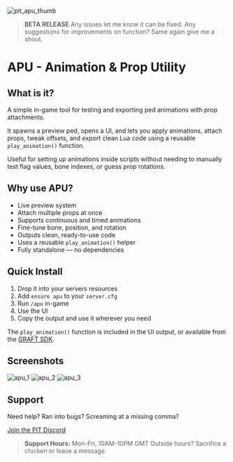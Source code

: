 ![pit_apu_thumb](https://playingintraffic.site/site/public/assets/images/resource_thumbnails/pit_apu_thumb.jpg)

> **BETA RELEASE**
Any issues let me know it can be fixed. Any suggestions for improvements on function? Same again give me a shout.

# APU - Animation & Prop Utility

## What is it?

A simple in-game tool for testing and exporting ped animations with prop attachments.

It spawns a preview ped, opens a UI, and lets you apply animations, attach props, tweak offsets, and export clean Lua code using a reusable `play_animation()` function.

Useful for setting up animations inside scripts without needing to manually test flag values, bone indexes, or guess prop rotations.

## Why use APU?

- Live preview system  
- Attach multiple props at once  
- Supports continuous and timed animations  
- Fine-tune bone, position, and rotation  
- Outputs clean, ready-to-use code  
- Uses a reusable `play_animation()` helper  
- Fully standalone — no dependencies

## Quick Install

1. Drop it into your servers resources 
2. Add `ensure apu` to your `server.cfg`  
3. Run `/apu` in-game  
4. Use the UI  
5. Copy the output and use it wherever you need

The `play_animation()` function is included in the UI output, or available from the [GRAFT SDK](https://github.com/playingintraffic/graft).

## Screenshots

![apu_1](https://github.com/user-attachments/assets/4ff7fbe7-4ee9-49a8-9bb1-e5a317f8f5dc)
![apu_2](https://github.com/user-attachments/assets/e984f33a-ea91-483c-b559-05b2db530287)
![apu_3](https://github.com/user-attachments/assets/dac04392-8454-466e-a597-46473c827f5d)

## Support

Need help?
Ran into bugs?
Screaming at a missing comma?

[Join the PIT Discord](https://discord.gg/MUckUyS5Kq)

> **Support Hours:** Mon-Fri, 10AM-10PM GMT
> Outside hours? Sacrifice a chicken or leave a message.
